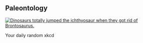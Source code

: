 ## Paleontology
[![Dinosaurs totally jumped the ichthyosaur when they got rid of Brontosaurus.](https://imgs.xkcd.com/comics/paleontology.png)](https://xkcd.com/460/ "Dinosaurs totally jumped the ichthyosaur when they got rid of Brontosaurus.")

Your daily random xkcd
